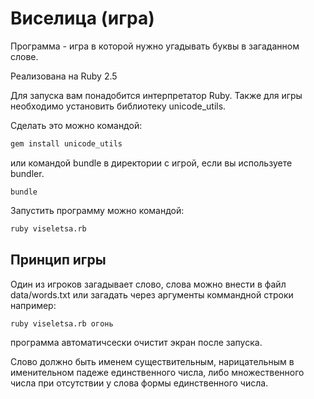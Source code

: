 #  Виселица (игра)

Программа - игра в которой нужно угадывать буквы в загаданном слове.

Реализована на Ruby 2.5

Для запуска вам понадобится интерпретатор Ruby. Также для игры необходимо установить библиотеку unicode_utils.

Сделать это можно командой:

```bash
gem install unicode_utils
```

или командой bundle в директории с игрой, если вы используете bundler.

```
bundle
```

Запустить программу можно командой:

```bash
ruby viseletsa.rb
```



## Принцип игры

Один из игроков загадывает слово, слова можно внести в файл data/words.txt или загадать через аргументы коммандной строки например:

```bash
ruby viseletsa.rb огонь
```

программа автоматичсески очистит экран после запуска.

Слово должно быть именем существительным, нарицательным в именительном падеже единственного числа, либо множественного числа при отсутствии у слова формы единственного числа. 

